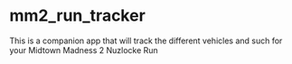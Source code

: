 # mm2_run_tracker

This is a companion app that will track the different vehicles and such for your Midtown Madness 2 Nuzlocke Run
